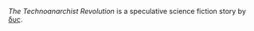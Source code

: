 _The Technoanarchist Revolution_ is a speculative science fiction story by [δυς](https://dys.ygg.army).